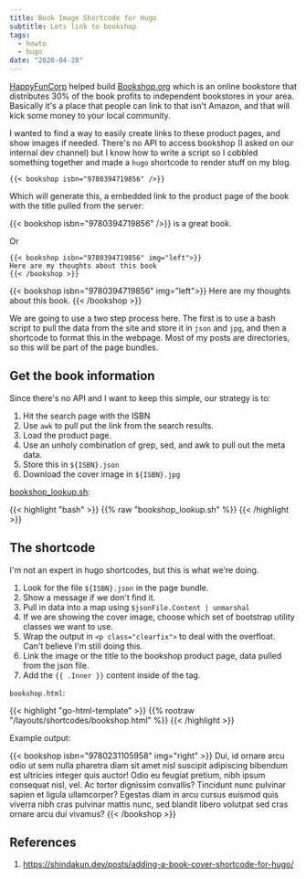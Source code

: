 ```yaml
---
title: Book Image Shortcode for Hugo
subtitle: Lets link to bookshop
tags:
  - howto
  - hugo
date: "2020-04-28"
---
```


[HappyFunCorp](https://happyfuncorp.com/) helped build [Bookshop.org](https://bookshop.org/) which is an online bookstore that distributes 30% of the book profits to independent bookstores in your area.  Basically it's a place that people can link to that isn't Amazon, and that will kick some money to your local community.

I wanted to find a way to easily create links to these product pages, and show images if needed.  There's no API to access bookshop (I asked on our internal dev channel) but I know how to write a script so I cobbled something together and made a `hugo` shortcode to render stuff on my blog.

<code>&#123;&#123;< bookshop isbn="9780394719856" />&#125;&#125;</code>

Which will generate this, a embedded link to the product page of the book with the title pulled from the server:

{{< bookshop isbn="9780394719856" />}} is a great book.

Or

<pre><code>&#123;&#123;< bookshop isbn="9780394719856" img="left">&#125;&#125;
Here are my thoughts about this book
&#123;&#123;< /bookshop >&#125;&#125;</code>
</code></pre>

{{< bookshop isbn="9780394719856" img="left">}}
Here are my thoughts about this book.
{{< /bookshop >}}

We are going to use a two step process here.  The first is to use a bash script to pull the data from the site and store it in `json` and `jpg`, and then a shortcode to format this in the webpage. Most of my posts are directories, so this will be part of the page bundles.

## Get the book information

Since there's no API and I want to keep this simple, our strategy is to:

1. Hit the search page with the ISBN
2. Use `awk` to pull put the link from the search results.
3. Load the product page.
4. Use an unholy combination of grep, sed, and awk to pull out the meta data.
5. Store this in `${ISBN}.json`
6. Download the cover image in `${ISBN}.jpg`

[bookshop_lookup.sh](bookshop_lookup.sh):

{{< highlight "bash" >}}
{{% raw "bookshop_lookup.sh" %}}
{{< /highlight >}}

## The shortcode

I'm not an expert in hugo shortcodes, but this is what we're doing.

1. Look for the file `${ISBN}.json` in the page bundle.
2. Show a message if we don't find it.
3. Pull in data into a map using `$jsonFile.Content | unmarshal`
4. If we are showing the cover image, choose which set of bootstrap utility classes we want to use.
5. Wrap the output in `<p class="clearfix">` to deal with the overfloat.  Can't believe I'm still doing this.
6. Link the image or the title to the bookshop product page, data pulled from the json file.
7. Add the `{{ .Inner }}` content inside of the tag.

`bookshop.html`:

{{< highlight "go-html-template" >}}
{{% rootraw "/layouts/shortcodes/bookshop.html" %}}
{{< /highlight >}}

Example output:

{{< bookshop isbn="9780231105958" img="right" >}} Dui, id ornare arcu odio ut sem nulla pharetra diam sit amet nisl suscipit adipiscing bibendum est ultricies integer quis auctor! Odio eu feugiat pretium, nibh ipsum consequat nisl, vel. Ac tortor dignissim convallis? Tincidunt nunc pulvinar sapien et ligula ullamcorper? Egestas diam in arcu cursus euismod quis viverra nibh cras pulvinar mattis nunc, sed blandit libero volutpat sed cras ornare arcu dui vivamus?
{{< /bookshop >}}

## References

1. https://shindakun.dev/posts/adding-a-book-cover-shortcode-for-hugo/
